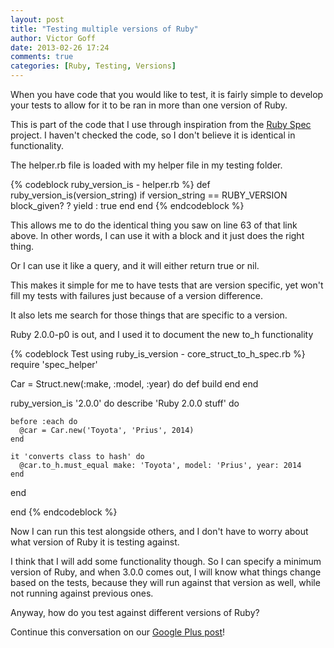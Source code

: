 ```yaml
---
layout: post
title: "Testing multiple versions of Ruby"
author: Victor Goff
date: 2013-02-26 17:24
comments: true
categories: [Ruby, Testing, Versions] 
---
```

When you have code that you would like to test, it is fairly simple to
develop your tests to allow for it to be ran in more than one version of
Ruby. <!-- more -->

This is part of the code that I use through inspiration from the [Ruby Spec](https://github.com/rubyspec/rubyspec/blob/master/core/fixnum/bit_xor_spec.rb#L63) project.  I haven't checked the code, so I don't believe it is identical in functionality.

The helper.rb file is loaded with my helper file in my testing folder.

{% codeblock ruby_version_is - helper.rb %}
def ruby_version_is(version_string)
  if version_string == RUBY_VERSION
    block_given? ? yield : true 
  end
end
{% endcodeblock %}

This allows me to do the identical thing you saw on line 63 of that link
above.  In other words, I can use it with a block and it just does the
right thing.

Or I can use it like a query, and it will either return true or nil.

This makes it simple for me to have tests that are version specific, yet
won't fill my tests with failures just because of a version difference.

It also lets me search for those things that are specific to a version.

Ruby 2.0.0-p0 is out, and I used it to document the new to_h
functionality

{% codeblock Test using ruby_is_version - core_struct_to_h_spec.rb %}
require 'spec_helper'

Car = Struct.new(:make, :model, :year) do
  def build
  end
end

ruby_version_is '2.0.0' do
  describe 'Ruby 2.0.0 stuff' do

    before :each do
      @car = Car.new('Toyota', 'Prius', 2014)
    end

    it 'converts class to hash' do
      @car.to_h.must_equal make: 'Toyota', model: 'Prius', year: 2014
    end

  end

end
{% endcodeblock %}

Now I can run this test alongside others, and I don't have to worry
about what version of Ruby it is testing against.

I think that I will add some functionality though.  So I can specify a
minimum version of Ruby, and when 3.0.0 comes out, I will know what
things change based on the tests, because they will run against that
version as well, while not running against previous ones.

Anyway, how do you test against different versions of Ruby?

Continue this conversation on our [Google Plus post](https://plus.google.com/u/0/116568773932133159290/posts/Ffzy66e8TrH)!
